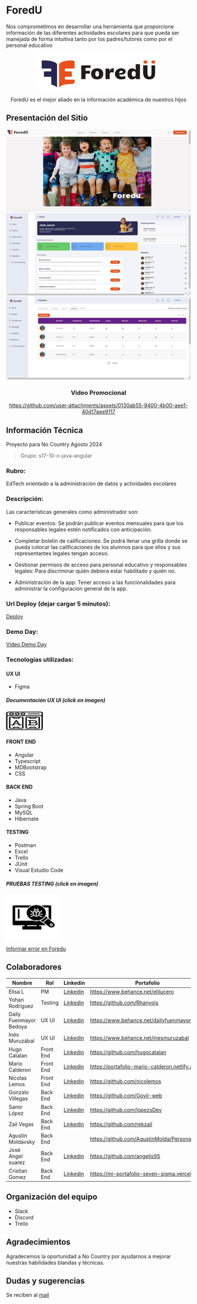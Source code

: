 # **ForedU** 
Nos comprometimos en desarrollar una herramienta que proporcione información de las diferentes actividades escolares para que pueda ser manejada de forma intuitiva tanto por los padres/tutores como por el personal educativo

<div align="center" >

![Logo EN CONSTRUCCIÓN](https://github.com/No-Country-simulation/s17-10-n-java-angular/blob/main/img/logo%20foredu.png) 


ForedU es el mejor aliado en la información académica de nuestros hijos

</div>

## Presentación del Sitio

<div align="center" >
  <a> 
   
![Static Badge](https://github.com/No-Country-simulation/s17-10-n-java-angular/blob/main/img/inicio%20foredu.jpg)
![Static Badge](https://github.com/No-Country-simulation/s17-10-n-java-angular/blob/main/img/gestion%20foredu.jpg)
![Static Badge](https://github.com/No-Country-simulation/s17-10-n-java-angular/blob/main/img/asistencia%20foredu.jpg)

</a>


### Video Promocional 



https://github.com/user-attachments/assets/0130ab55-9400-4b00-aee1-40d17aee9117



</div>

## Información Técnica
Proyecto para No Country Agosto 2024
 > Grupo: s17-10-n-java-angular

### Rubro: 
EdTech orientado a la administración de datos y actividades escolares

### Descripción: 
Las características generales como administrador son:
- Publicar eventos: Se podrán publicar eventos mensuales para que los responsables legales estén notificados con anticipación.

- Completar boletín de calificaciones: Se podrá llenar una grilla donde se pueda colocar las calificaciones de los alumnos para que ellos y sus representantes legales tengan acceso.

- Gestionar permisos de acceso para personal educativo y responsables legales: Para discriminar quién debiera estar habilitado y quién no.

- Administración de la app: Tener acceso a las funcionalidades para administrar la configuración general de la app.


### Url Deploy (dejar cargar 5 minutos):
[Deploy](https://test.zilibro.com/)

### Demo Day:
[Video Demo Day](https://www.youtube.com/shorts/xuiD7Msky_w)

### Tecnologías utilizadas: 
#### UX UI
- Figma

##### Documentación UX UI (click en imagen)

 <a href="https://www.behance.net/gallery/208332799/Foredu-Diseno-UXUI" target="_blank">
   
 ![Ver Documentación UX UI](https://github.com/No-Country-simulation/s17-10-n-java-angular/blob/main/img/logo%20ux.jpg)

 </a>

#### FRONT END
- Angular
- Typescript
- MDBootstrap
- CSS	
#### BACK END
- Java
- Spring Boot
- MySQL
- Hibernate
#### TESTING
- Postman
- Excel
- Trello
- JUnit
- Visual Estudio Code

##### PRUEBAS TESTING (click en imagen)

 <a href="https://docs.google.com/document/d/11xRcVoMwdrItjrjOIMrfX8GVpufvhXX-FkRfFEB6v3k/edit?usp=sharing" target="_blank">
   
 ![Ver Pruebas](https://github.com/No-Country-simulation/s17-10-n-java-angular/blob/main/img/logo%20qa.jpg)

 </a>

[Informar error en Foredu](mailto:esportsmelg@gmail.com)

## Colaboradores

| Nombre                | Rol         | Linkedin                                                             | Portafolio                                   |
|-----------------------|-------------|----------------------------------------------------------------------|----------------------------------------------|
| Elisa L               | PM          |[Linkedin](https://www.linkedin.com/in/elilucero)                     |https://www.behance.net/elilucero             |
| Yohan Rodriguez       | Testing     |[Linkedin](https://www.linkedin.com/in/yohanrodri/)                   |https://github.com/Rhanyojs                   |
| Daily Fuenmayor Bedoya| UX UI       |[Linkedin](https://www.linkedin.com/in/daily-fuenmayor-bedoya)        |https://www.behance.net/dailyfuenmayor1       |
| Inés Muruzábal        | UX UI       |[Linkedin](https://www.linkedin.com/in/inesmuruzabal/)                |https://www.behance.net/inesmuruzabal         |
| Hugo Catalan          | Front End   |[Linkedin](https://www.linkedin.com/in/hugo-catalan-895886133/)       |https://github.com/hugocatalan                |
| Mario Calderon        | Front End   |[Linkedin](https://www.linkedin.com/in/mario-calderon-76a099b5/)      |https://portafolio-mario-calderon.netlify.app/|
| Nicolas Lemos         | Front End   |[Linkedin](https://www.linkedin.com/in/nicolas-lemos)                 |https://github.com/nicolemos                  |
| Gonzalo Villegas      | Back End    |[Linkedin](https://www.linkedin.com/in/govil-web/ )                   |https://github.com/Govil-web                  |
| Samir López           | Back End    |[Linkedin](www.linkedin.com/in/samir-lopez-906437268)                 |https://github.com/lopezsDev                  |
| Zail Vegas            | Back End    |[Linkedin](https://www.linkedin.com/in/zail-vegas-padron/)            |https://github.com/rekzail                    |
| Agustín Moldavsky     | Back End    |                                                                      |https://github.com/AgustinMolda/PersonalPage  |
| José Angel suarez     | Back End    |[Linkedin](https://www.linkedin.com/in/angel-suarez-232744210)        |https://github.com/angeljs95                  |
| Cristian Gomez        | Back End    |[Linkedin](https://www.linkedin.com/in/cristian-gomez-montenegro/)    |https://mi-portafolio-seven-sigma.vercel.app/ |


## Organización del equipo
- Slack
- Discord
- Trello

## Agradecimientos
Agradecemos la oportunidad a No Country por ayudarnos a mejorar nuestras habilidades blandas y técnicas.

## Dudas y sugerencias 
Se reciben al [mail](esportsmelg@gmail.com)
